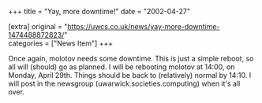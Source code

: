 +++
title = "Yay, more downtime!"
date = "2002-04-27"

[extra]
original = "https://uwcs.co.uk/news/yay-more-downtime-1474488872823/"    
categories = ["News Item"]
+++

Once again, molotov needs some downtime. This is just a simple reboot, so all will (should) go as planned. I will be rebooting molotov at 14:00, on Monday, April 29th. Things should be back to (relatively) normal by 14:10. I will post in the newsgroup (uwarwick.societies.computing) when it's all over.

